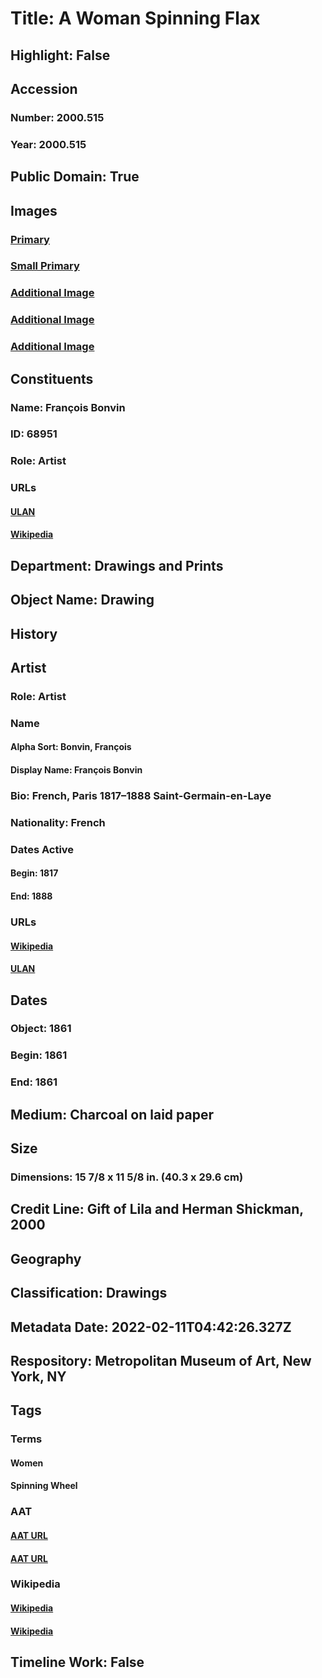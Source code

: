 # Title: A Woman Spinning Flax
## Highlight: False
## Accession
### Number: 2000.515
### Year: 2000.515
## Public Domain: True
## Images
### [Primary](https://images.metmuseum.org/CRDImages/dp/original/2000.515.jpg)
### [Small Primary](https://images.metmuseum.org/CRDImages/dp/web-large/2000.515.jpg)
### [Additional Image](https://images.metmuseum.org/CRDImages/dp/original/DP100130.jpg)
### [Additional Image](https://images.metmuseum.org/CRDImages/dp/original/DR357.jpg)
### [Additional Image](https://images.metmuseum.org/CRDImages/dp/original/DT4702.jpg)
## Constituents
### Name: François Bonvin
### ID: 68951
### Role: Artist
### URLs
#### [ULAN](http://vocab.getty.edu/page/ulan/500011069)
#### [Wikipedia](https://www.wikidata.org/wiki/Q1357683)
## Department: Drawings and Prints
## Object Name: Drawing
## History
## Artist
### Role: Artist
### Name
#### Alpha Sort: Bonvin, François
#### Display Name: François Bonvin
### Bio: French, Paris 1817–1888 Saint-Germain-en-Laye
### Nationality: French
### Dates Active
#### Begin: 1817
#### End: 1888
### URLs
#### [Wikipedia](https://www.wikidata.org/wiki/Q1357683)
#### [ULAN](http://vocab.getty.edu/page/ulan/500011069)
## Dates
### Object: 1861
### Begin: 1861
### End: 1861
## Medium: Charcoal on laid paper
## Size
### Dimensions: 15 7/8 x 11 5/8 in.  (40.3 x 29.6 cm)
## Credit Line: Gift of Lila and Herman Shickman, 2000
## Geography
## Classification: Drawings
## Metadata Date: 2022-02-11T04:42:26.327Z
## Respository: Metropolitan Museum of Art, New York, NY
## Tags
### Terms
#### Women
#### Spinning Wheel
### AAT
#### [AAT URL](http://vocab.getty.edu/page/aat/300025943)
#### [AAT URL](http://vocab.getty.edu/page/aat/300263278)
### Wikipedia
#### [Wikipedia]()
#### [Wikipedia]()
## Timeline Work: False